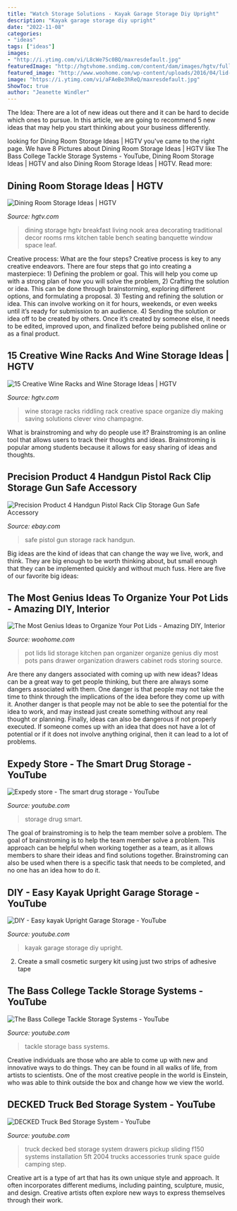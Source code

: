 ```yaml
---
title: "Watch Storage Solutions - Kayak Garage Storage Diy Upright"
description: "Kayak garage storage diy upright"
date: "2022-11-08"
categories:
- "ideas"
tags: ["ideas"]
images:
- "http://i.ytimg.com/vi/L8cWe7Sc0BQ/maxresdefault.jpg"
featuredImage: "http://hgtvhome.sndimg.com/content/dam/images/hgtv/fullset/2010/4/19/0/RMS_TABCAD-traditional-breakfast-nook_s3x4.jpg.rend.hgtvcom.616.822.jpeg"
featured_image: "http://www.woohome.com/wp-content/uploads/2016/04/lid-storage-kitchen-7.jpg"
image: "https://i.ytimg.com/vi/aFAeBe3hReQ/maxresdefault.jpg"
ShowToc: true
author: "Jeanette Windler"
---
```



The Idea:
There are a lot of new ideas out there and it can be hard to decide which ones to pursue. In this article, we are going to recommend 5 new ideas that may help you start thinking about your business differently.

	

		
looking for Dining Room Storage Ideas | HGTV you've came to the right page. We have 8 Pictures about Dining Room Storage Ideas | HGTV like The Bass College Tackle Storage Systems - YouTube, Dining Room Storage Ideas | HGTV and also Dining Room Storage Ideas | HGTV. Read more:
		
    
## Dining Room Storage Ideas | HGTV

<img loading=lazy src="http://hgtvhome.sndimg.com/content/dam/images/hgtv/fullset/2010/4/19/0/RMS_TABCAD-traditional-breakfast-nook_s3x4.jpg.rend.hgtvcom.616.822.jpeg" onerror="this.onerror=null;this.src='https://tse2.mm.bing.net/th?id=OIP.SdQ3eubn_fCtsT54ti-aBgHaJ4&amp;pid=15.1';" alt="Dining Room Storage Ideas | HGTV">

_Source: hgtv.com_

>dining storage hgtv breakfast living nook area decorating traditional decor rooms rms kitchen table bench seating banquette window space leaf. 

	

Creative process: What are the four steps?
Creative process is key to any creative endeavors. There are four steps that go into creating a masterpiece: 1) Defining the problem or goal. This will help you come up with a strong plan of how you will solve the problem, 2) Crafting the solution or idea. This can be done through brainstorming, exploring different options, and formulating a proposal. 3) Testing and refining the solution or idea. This can involve working on it for hours, weekends, or even weeks until it’s ready for submission to an audience. 4) Sending the solution or idea off to be created by others. Once it’s created by someone else, it needs to be edited, improved upon, and finalized before being published online or as a final product.

    
## 15 Creative Wine Racks And Wine Storage Ideas | HGTV

<img loading=lazy src="http://hgtvhome.sndimg.com/content/dam/images/hgtv/fullset/2015/10/13/2/Original_Cara-Troell-wine-riddling-rack.jpg.rend.hgtvcom.616.822.jpeg" onerror="this.onerror=null;this.src='https://tse4.mm.bing.net/th?id=OIP.x2_BKHIpLC3CbbQkBsqbwwHaJ4&amp;pid=15.1';" alt="15 Creative Wine Racks and Wine Storage Ideas | HGTV">

_Source: hgtv.com_

>wine storage racks riddling rack creative space organize diy making saving solutions clever vino champagne. 

	

What is brainstroming and why do people use it?
Brainstroming is an online tool that allows users to track their thoughts and ideas. Brainstroming is popular among students because it allows for easy sharing of ideas and thoughts.

    
## Precision Product 4 Handgun Pistol Rack Clip Storage Gun Safe Accessory

<img loading=lazy src="http://i.ebayimg.com/images/i/251349713441-0-1/s-l1000.jpg" onerror="this.onerror=null;this.src='https://tse4.mm.bing.net/th?id=OIP.ZXkdcNRjGHRAwHl9zhT9xgHaKc&amp;pid=15.1';" alt="Precision Product 4 Handgun Pistol Rack Clip Storage Gun Safe Accessory">

_Source: ebay.com_

>safe pistol gun storage rack handgun. 

	

Big ideas are the kind of ideas that can change the way we live, work, and think. They are big enough to be worth thinking about, but small enough that they can be implemented quickly and without much fuss. Here are five of our favorite big ideas: 

    
## The Most Genius Ideas To Organize Your Pot Lids - Amazing DIY, Interior

<img loading=lazy src="http://www.woohome.com/wp-content/uploads/2016/04/lid-storage-kitchen-7.jpg" onerror="this.onerror=null;this.src='https://tse4.mm.bing.net/th?id=OIP.QX2PcMlZ1ByfUt5aIwkJBAHaJ4&amp;pid=15.1';" alt="The Most Genius Ideas to Organize Your Pot Lids - Amazing DIY, Interior">

_Source: woohome.com_

>pot lids lid storage kitchen pan organizer organize genius diy most pots pans drawer organization drawers cabinet rods storing source. 

	

Are there any dangers associated with coming up with new ideas?
Ideas can be a great way to get people thinking, but there are always some dangers associated with them. One danger is that people may not take the time to think through the implications of the idea before they come up with it. Another danger is that people may not be able to see the potential for the idea to work, and may instead just create something without any real thought or planning. Finally, ideas can also be dangerous if not properly executed. If someone comes up with an idea that does not have a lot of potential or if it does not involve anything original, then it can lead to a lot of problems.

    
## Expedy Store - The Smart Drug Storage - YouTube

<img loading=lazy src="https://i.ytimg.com/vi/aFAeBe3hReQ/maxresdefault.jpg" onerror="this.onerror=null;this.src='https://tse3.mm.bing.net/th?id=OIP.Csu4vAsTUdCdGTCLZp58nAHaEK&amp;pid=15.1';" alt="Expedy store - The smart drug storage - YouTube">

_Source: youtube.com_

>storage drug smart. 

	

The goal of brainstroming is to help the team member solve a problem.
The goal of brainstroming is to help the team member solve a problem. This approach can be helpful when working together as a team, as it allows members to share their ideas and find solutions together. Brainstroming can also be used when there is a specific task that needs to be completed, and no one has an idea how to do it.

    
## DIY - Easy Kayak Upright Garage Storage - YouTube

<img loading=lazy src="http://i.ytimg.com/vi/L8cWe7Sc0BQ/maxresdefault.jpg" onerror="this.onerror=null;this.src='https://tse4.mm.bing.net/th?id=OIP.AlxNS2c15KdiURPAjoVqHAHaEK&amp;pid=15.1';" alt="DIY - Easy kayak Upright Garage Storage - YouTube">

_Source: youtube.com_

>kayak garage storage diy upright. 

	

2. Create a small cosmetic surgery kit using just two strips of adhesive tape 

    
## The Bass College Tackle Storage Systems - YouTube

<img loading=lazy src="http://i.ytimg.com/vi/t8qAkE38O8Y/maxresdefault.jpg" onerror="this.onerror=null;this.src='https://tse1.mm.bing.net/th?id=OIP.2rxqyrfoIDuQ-g0QUznmUwHaEK&amp;pid=15.1';" alt="The Bass College Tackle Storage Systems - YouTube">

_Source: youtube.com_

>tackle storage bass systems. 

	

Creative individuals are those who are able to come up with new and innovative ways to do things. They can be found in all walks of life, from artists to scientists. One of the most creative people in the world is Einstein, who was able to think outside the box and change how we view the world.

    
## DECKED Truck Bed Storage System - YouTube

<img loading=lazy src="http://i.ytimg.com/vi/BBDDxRMDHbM/maxresdefault.jpg" onerror="this.onerror=null;this.src='https://tse2.mm.bing.net/th?id=OIP.i61Dc6yMMmNmKdPaphPv9QHaEK&amp;pid=15.1';" alt="DECKED Truck Bed Storage System - YouTube">

_Source: youtube.com_

>truck decked bed storage system drawers pickup sliding f150 systems installation 5ft 2004 trucks accessories trunk space guide camping step. 

	

Creative art is a type of art that has its own unique style and approach. It often incorporates different mediums, including painting, sculpture, music, and design. Creative artists often explore new ways to express themselves through their work.

